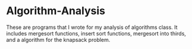 # Algorithm-Analysis
These are programs that I wrote for my analysis of algorithms class. It includes mergesort functions, insert sort functions, mergesort into thirds, and a algorithm for the knapsack problem.

